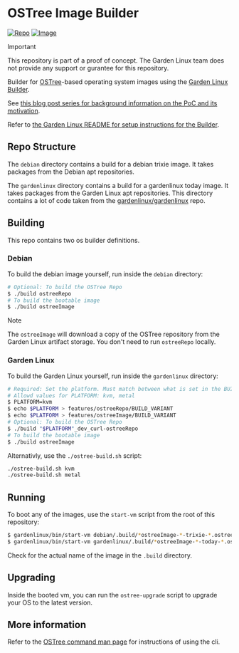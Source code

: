 # OSTree Image Builder

[![Repo](https://github.com/gardenlinux/ostree-image-builder/actions/workflows/repo.yml/badge.svg)](https://github.com/gardenlinux/ostree-image-builder/actions/workflows/repo.yml)
[![Image](https://github.com/gardenlinux/ostree-image-builder/actions/workflows/image.yml/badge.svg)](https://github.com/gardenlinux/ostree-image-builder/actions/workflows/image.yml)

> [!IMPORTANT]
> This repository is part of a proof of concept.
The Garden Linux team does not provide any support or gurantee for this repository.

Builder for [OSTree](https://ostreedev.github.io/ostree/)-based operating system images using the [Garden Linux Builder](https://github.com/gardenlinux/builder).

See [this blog post series for background information on the PoC and its motivation](https://blogs.sap.com/2023/07/10/making-an-immutable-image-based-operating-system-out-of-garden-linux/).

Refer to [the Garden Linux README for setup instructions for the Builder](https://github.com/gardenlinux/gardenlinux#build).

## Repo Structure

The `debian` directory contains a build for a debian trixie image.
It takes packages from the Debian apt repositories.

The `gardenlinux` directory contains a build for a gardenlinux today image.
It takes packages from the Garden Linux apt repositories.
This directory contains a lot of code taken from the [gardenlinux/gardenlinux](https://github.com/gardenlinux/gardenlinux) repo.

## Building

This repo contains two os builder definitions.

### Debian

To build the debian image yourself, run inside the `debian` directory:

```bash
# Optional: To build the OSTree Repo
$ ./build ostreeRepo
# To build the bootable image
$ ./build ostreeImage
```

> [!NOTE]
> The `ostreeImage` will download a copy of the OSTree repository from the Garden Linux artifact storage.
You don't need to run `ostreeRepo` locally.

### Garden Linux

To build the Garden Linux yourself, run inside the `gardenlinux` directory:

```bash
# Required: Set the platform. Must match between what is set in the BUILD_VARIANT file and in the repo argument.
# Allowd values for PLATFORM: kvm, metal
$ PLATFORM=kvm
$ echo $PLATFORM > features/ostreeRepo/BUILD_VARIANT
$ echo $PLATFORM > features/ostreeImage/BUILD_VARIANT
# Optional: To build the OSTree Repo
$ ./build "$PLATFORM"_dev_curl-ostreeRepo
# To build the bootable image
$ ./build ostreeImage
```

Alternativly, use the `./ostree-build.sh` script:

```bash
./ostree-build.sh kvm
./ostree-build.sh metal
```

## Running

To boot any of the images, use the `start-vm` script from the root of this repository:

```bash
$ gardenlinux/bin/start-vm debian/.build/*ostreeImage-*-trixie-*.ostree.raw
$ gardenlinux/bin/start-vm gardenlinux/.build/*ostreeImage-*-today-*.ostree.raw
```

Check for the actual name of the image in the `.build` directory.

## Upgrading

Inside the booted vm, you can run the `ostree-upgrade` script to upgrade your OS to the latest version.

## More information

Refer to the [OSTree command man page](https://ostreedev.github.io/ostree/man/ostree.html) for instructions of using the cli.
